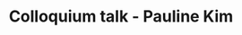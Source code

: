 ---
name: Pauline Kim
position: Washington University in St. Louis
title: Colloquium talk - Pauline Kim
date_coll: Friday, November 15 2019, 12:00-1:30 PM EST
bio: Pauline Kim is the Daniel Noyes Kirby Professor Washington University Law School in St. Louis. She is a nationally recognized expert on the law governing the workplace and has written widely on issues affecting workers, including privacy, discrimination and job security, as well as the impact of technology in the workplace. Her research focuses on the risks of unfairness and bias as automated decision-processes are incorporated into firms' personnel decision-making and the legal challenges posed by these technological developments. She is studying the role of technological intermediaries in shaping labor markets, and the possibilities for artificially intelligent systems to avoid human biases in making personnel decisions. She is a graduate of Harvard and Radcliffe Colleges and Harvard Law School, and clerked for the Honorable Cecil F. Poole on the Ninth Circuit Court of Appeals. Following her clerkship, she worked as a staff attorney at the Employment Law Center/Legal Aid Society of San Francisco.
talktitle: Manipulating Opportunity - Online Market Intermediaries and Risks of Discrimination
talkapstract: Concerns about online manipulation have centered on fears about undermining the autonomy of consumers and citizens. Less analyzed are the risks that the same techniques of personalizing information online can also threaten equality. When predictive algorithms are used to allocate information about opportunities like employment, housing and credit, they can reproduce past patterns of discrimination and exclusion in these markets. In this talk, I will focus on the labor market and the increasingly dominant role of tech intermediaries in managing interactions between job-seekers and firms. Because these intermediaries rely on past behavioral data to distribute information about job openings and match job-seekers with hiring firms, their predictions about who will be a good match for which jobs will likely reflect existing occupational segregation and inequality. I will discuss the legal and policy implications of tech intermediaries' new role in labor markets, including the challenges in holding them responsible for discriminatory effects and the possibility of other regulatory responses that might address these concerns.
description: Pauline Kim - Manipulating Opportunity - Online Market Intermediaries and Risks of Discrimination
season: Fall 2019
active: 0
image: "/assets/colloquium/pauline.jpg"
link: https://law.wustl.edu/faculty-staff-directory/profile/pauline-kim/
youtube_link: https://www.youtube.com/watch?v=ckez89nNEkQ
---